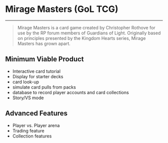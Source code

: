 # Mirage Masters (GoL TCG)

---

> Mirage Masters is a card game created by Christopher Rothove for use by the RP forum members of Guardians of Light. Originally based on principles presented by the Kingdom Hearts series, Mirage Masters has grown apart.

## Minimum Viable Product

- Interactive card tutorial
- Display for starter decks
- card look-up
- simulate card pulls from packs
- database to record player accounts and card collections
- Story/VS mode

## Advanced Features

- Player vs. Player arena
- Trading feature
- Collection features
